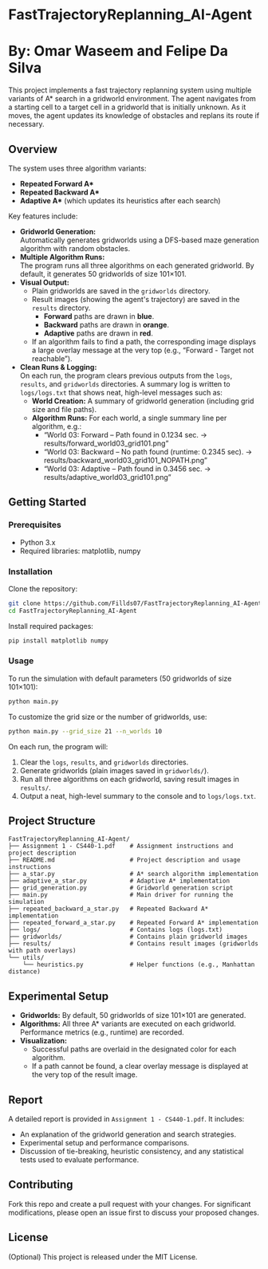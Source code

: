 # FastTrajectoryReplanning_AI-Agent
# By: Omar Waseem and Felipe Da Silva

This project implements a fast trajectory replanning system using multiple variants of A* search in a gridworld environment. The agent navigates from a starting cell to a target cell in a gridworld that is initially unknown. As it moves, the agent updates its knowledge of obstacles and replans its route if necessary.

## Overview

The system uses three algorithm variants:
- **Repeated Forward A\***
- **Repeated Backward A\***
- **Adaptive A\*** (which updates its heuristics after each search)

Key features include:
- **Gridworld Generation:**  
  Automatically generates gridworlds using a DFS-based maze generation algorithm with random obstacles.
- **Multiple Algorithm Runs:**  
  The program runs all three algorithms on each generated gridworld. By default, it generates 50 gridworlds of size 101×101.
- **Visual Output:**  
  - Plain gridworlds are saved in the `gridworlds` directory.
  - Result images (showing the agent's trajectory) are saved in the `results` directory.  
    - **Forward** paths are drawn in **blue**.
    - **Backward** paths are drawn in **orange**.
    - **Adaptive** paths are drawn in **red**.
  - If an algorithm fails to find a path, the corresponding image displays a large overlay message at the very top (e.g., “Forward - Target not reachable”).
- **Clean Runs & Logging:**  
  On each run, the program clears previous outputs from the `logs`, `results`, and `gridworlds` directories. A summary log is written to `logs/logs.txt` that shows neat, high-level messages such as:
  - **World Creation:** A summary of gridworld generation (including grid size and file paths).
  - **Algorithm Runs:** For each world, a single summary line per algorithm, e.g.:
    - “World 03: Forward – Path found in 0.1234 sec. → results/forward_world03_grid101.png”
    - “World 03: Backward – No path found (runtime: 0.2345 sec). → results/backward_world03_grid101_NOPATH.png”
    - “World 03: Adaptive – Path found in 0.3456 sec. → results/adaptive_world03_grid101.png”

## Getting Started

### Prerequisites
- Python 3.x
- Required libraries: matplotlib, numpy

### Installation
Clone the repository:
```bash
git clone https://github.com/Fillds07/FastTrajectoryReplanning_AI-Agent.git
cd FastTrajectoryReplanning_AI-Agent
```
Install required packages:
```bash
pip install matplotlib numpy
```

### Usage
To run the simulation with default parameters (50 gridworlds of size 101×101):
```bash
python main.py
```
To customize the grid size or the number of gridworlds, use:
```bash
python main.py --grid_size 21 --n_worlds 10
```
On each run, the program will:
1. Clear the `logs`, `results`, and `gridworlds` directories.
2. Generate gridworlds (plain images saved in `gridworlds/`).
3. Run all three algorithms on each gridworld, saving result images in `results/`.
4. Output a neat, high-level summary to the console and to `logs/logs.txt`.

## Project Structure
```
FastTrajectoryReplanning_AI-Agent/
├── Assignment 1 - CS440-1.pdf    # Assignment instructions and project description
├── README.md                     # Project description and usage instructions
├── a_star.py                     # A* search algorithm implementation
├── adaptive_a_star.py            # Adaptive A* implementation
├── grid_generation.py            # Gridworld generation script
├── main.py                       # Main driver for running the simulation
├── repeated_backward_a_star.py   # Repeated Backward A* implementation
├── repeated_forward_a_star.py    # Repeated Forward A* implementation
├── logs/                         # Contains logs (logs.txt)
├── gridworlds/                   # Contains plain gridworld images
├── results/                      # Contains result images (gridworlds with path overlays)
└── utils/
    └── heuristics.py             # Helper functions (e.g., Manhattan distance)
```

## Experimental Setup
- **Gridworlds:** By default, 50 gridworlds of size 101×101 are generated.
- **Algorithms:** All three A* variants are executed on each gridworld. Performance metrics (e.g., runtime) are recorded.
- **Visualization:**  
  - Successful paths are overlaid in the designated color for each algorithm.
  - If a path cannot be found, a clear overlay message is displayed at the very top of the result image.

## Report
A detailed report is provided in `Assignment 1 - CS440-1.pdf`. It includes:
- An explanation of the gridworld generation and search strategies.
- Experimental setup and performance comparisons.
- Discussion of tie-breaking, heuristic consistency, and any statistical tests used to evaluate performance.

## Contributing
Fork this repo and create a pull request with your changes. For significant modifications, please open an issue first to discuss your proposed changes.

## License
(Optional) This project is released under the MIT License.
